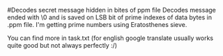#Decodes secret message hidden in bites of ppm file
Decodes message ended with \0 and is saved on LSB bit of prime indexes of data bytes in .ppm file. I'm getting prime numbers using Eratosthenes sieve.

You can find more in task.txt (for english google translate usually works quite good but not always perfectly :/)
